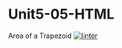 # Unit5-05-HTML
Area of a Trapezoid
[![linter](https://github.com/morgan-bronson/Unit5-05-HTML/workflows/linter/badge.svg)](https://github.com/marketplace/actions/super-linter)
